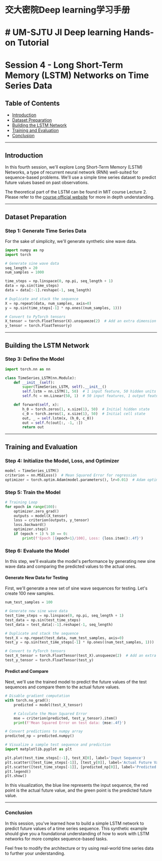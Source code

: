 # 交大密院Deep learning学习手册
# # UM-SJTU JI Deep learning Hands-on Tutorial
# Session 4 - Long Short-Term Memory (LSTM) Networks on Time Series Data

## Table of Contents

- [Introduction](#introduction)
- [Dataset Preparation](#dataset-preparation)
- [Building the LSTM Network](#building-the-lstm-network)
- [Training and Evaluation](#training-and-evaluation)
- [Conclusion](#conclusion)

---

## Introduction

In this fourth session, we'll explore Long Short-Term Memory (LSTM) Networks, a type of recurrent neural network (RNN) well-suited for sequence-based problems. We'll use a simple time series dataset to predict future values based on past observations.

The theoretical part of the LSTM can be found in MIT course Lecture 2. Please refer to the [course official website](http://introtodeeplearning.com/) for more in depth understanding.

---

## Dataset Preparation

### Step 1: Generate Time Series Data

For the sake of simplicity, we'll generate synthetic sine wave data. 

```python
import numpy as np
import torch

# Generate sine wave data
seq_length = 20
num_samples = 1000

time_steps = np.linspace(0, np.pi, seq_length + 1)
data = np.sin(time_steps)
data = data[:-1].reshape(-1, seq_length)

# Duplicate and stack the sequence
X = np.repeat(data, num_samples, axis=0)
y = np.sin(time_steps[-1] * np.ones((num_samples, 1)))

# Convert to PyTorch tensors
X_tensor = torch.FloatTensor(X).unsqueeze(2)  # Add an extra dimension for the single feature
y_tensor = torch.FloatTensor(y)
```

---

## Building the LSTM Network

### Step 3: Define the Model

```python
import torch.nn as nn

class TimeSeries_LSTM(nn.Module):
    def __init__(self):
        super(TimeSeries_LSTM, self).__init__()
        self.lstm = nn.LSTM(1, 50)  # 1 input feature, 50 hidden units
        self.fc = nn.Linear(50, 1)  # 50 input features, 1 output feature

    def forward(self, x):
        h_0 = torch.zeros(1, x.size(1), 50)  # Initial hidden state
        c_0 = torch.zeros(1, x.size(1), 50)  # Initial cell state
        out, _ = self.lstm(x, (h_0, c_0))
        out = self.fc(out[:, -1, :])
        return out
```

---

## Training and Evaluation

### Step 4: Initialize the Model, Loss, and Optimizer

```python
model = TimeSeries_LSTM()
criterion = nn.MSELoss()  # Mean Squared Error for regression
optimizer = torch.optim.Adam(model.parameters(), lr=0.01)  # Adam optimizer
```

### Step 5: Train the Model

```python
# Training Loop
for epoch in range(100):
    optimizer.zero_grad()
    outputs = model(X_tensor)
    loss = criterion(outputs, y_tensor)
    loss.backward()
    optimizer.step()
    if (epoch + 1) % 10 == 0:
        print(f'Epoch [{epoch+1}/100], Loss: {loss.item():.4f}')
```
### Step 6: Evaluate the Model

In this step, we'll evaluate the model's performance by generating new sine wave data and comparing the predicted values to the actual ones.

#### Generate New Data for Testing

First, we'll generate a new set of sine wave sequences for testing. Let's create 100 new samples.

```python
num_test_samples = 100

# Generate new sine wave data
test_time_steps = np.linspace(0, np.pi, seq_length + 1)
test_data = np.sin(test_time_steps)
test_data = test_data[:-1].reshape(-1, seq_length)

# Duplicate and stack the sequence
test_X = np.repeat(test_data, num_test_samples, axis=0)
test_y = np.sin(test_time_steps[-1] * np.ones((num_test_samples, 1)))

# Convert to PyTorch tensors
test_X_tensor = torch.FloatTensor(test_X).unsqueeze(2)  # Add an extra dimension for the single feature
test_y_tensor = torch.FloatTensor(test_y)
```

#### Predict and Compare

Next, we'll use the trained model to predict the future values of the test sequences and compare them to the actual future values.

```python
# Disable gradient computation
with torch.no_grad():
    predicted = model(test_X_tensor)

    # Calculate the Mean Squared Error
    mse = criterion(predicted, test_y_tensor).item()
    print(f'Mean Squared Error on test data: {mse:.4f}')

# Convert predictions to numpy array
predicted_np = predicted.numpy()

# Visualize a sample test sequence and prediction
import matplotlib.pyplot as plt

plt.plot(test_time_steps[:-1], test_X[0], label='Input Sequence')
plt.scatter([test_time_steps[-1]], [test_y[0]], label='Actual Future Value', c='r')
plt.scatter([test_time_steps[-1]], [predicted_np[0]], label='Predicted Future Value', c='g')
plt.legend()
plt.show()
```

In this visualization, the blue line represents the input sequence, the red point is the actual future value, and the green point is the predicted future value.

---
### Conclusion

In this session, you've learned how to build a simple LSTM network to predict future values of a time series sequence. This synthetic example should give you a foundational understanding of how to work with LSTM networks for more complex sequence-based tasks.

Feel free to modify the architecture or try using real-world time series data to further your understanding.
